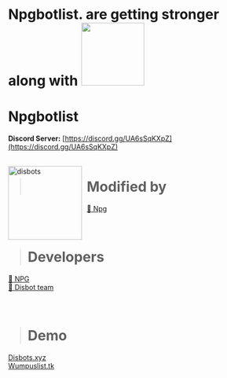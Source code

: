 # **Npgbotlist. are getting stronger along with <img width="128" href="https://wumpuslist.tk" src="https://cdn.discordapp.com/attachments/864310216762195978/873058979796906054/vCodes.png">**

# Npgbotlist
**Discord Server:** [https://discord.gg/UA6sSqKXpZ](https://discord.gg/UA6sSqKXpZ)<br>
<br>


<img width="150" height="150" align="left" style="float: left; margin: 0 10px 0 0;" alt="disbots" src="https://cdn.discordapp.com/icons/852825880271257611/a_d4d22519109d31cde5187b32c7835cec.webp?size=256"> 

> # Modified by
<a href="https://wumpuslist.tk/user/852219497763045398">👤 Npg</a><br>
<br><br>

> # Developers
<a href="https://github.com/Wumpuspro">👤 NPG </a> <br>
<a href="https://github.com/disbots">👤 Disbot team </a> <br>
<br><br>

> # Demo 
[Disbots.xyz](https://disbots.xyz/)
<br>
[Wumpuslist.tk](https://wumpuslist.tk/)


